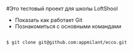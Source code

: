 #Это тестовый проект для школы LoftShool

+ Показать как работает Git
+ Познакомиться с основными командами

```bash

$ git clone git@github.com:appmilant/ecco.git
